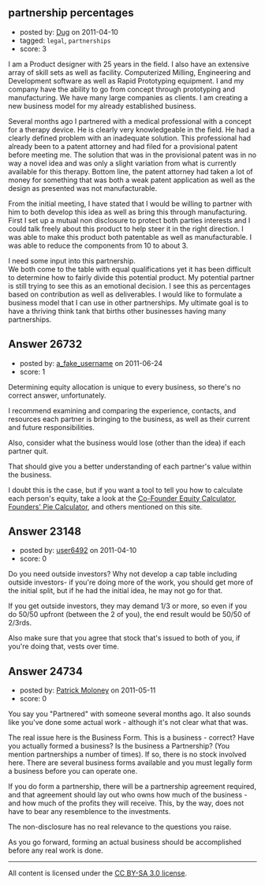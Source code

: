 ## partnership percentages

- posted by: [Dug](https://stackexchange.com/users/-1/9294-dug) on 2011-04-10
- tagged: `legal`, `partnerships`
- score: 3

I am a Product designer with 25 years in the field. I also have an extensive array of skill sets as well as facility. Computerized Milling, Engineering  and Development software  as well as Rapid Prototyping equipment.  I and my company have the ability to go from concept through prototyping and manufacturing.  We have many large companies as clients. I am creating a new business model for my already established business.   

Several months ago I partnered with a medical professional with a concept for a therapy device. He is clearly very knowledgeable in the field. He had a clearly defined problem with an inadequate solution.  This professional had already been to a patent attorney and had filed for a provisional patent before meeting me. The solution that was in the provisional patent was in no way a novel idea and was only a slight variation from what is currently available for this therapy. Bottom line, the patent attorney had taken a lot of money for something that was both a weak patent application as well as the design as presented was not manufacturable. 

From the initial meeting, I have stated that 
I would be willing to partner with him to both develop this idea as well as bring this through manufacturing. First I set up a mutual non disclosure to protect both parties interests and I could talk freely about this product to help steer it in the right direction. I was able to make this product both patentable as well as manufacturable. I was able to reduce the components from 10 to about 3. 

I need some input into this partnership.  
We both come to the table with equal qualifications yet it has been difficult to determine how to fairly divide this potential product. My potential partner is still trying to see this as an emotional decision. I see this as percentages based on contribution as well as deliverables. I would like to formulate a business model that I can use in other partnerships.  My ultimate goal is to have a thriving think tank that births other businesses having many partnerships.


## Answer 26732

- posted by: [a_fake_username](https://stackexchange.com/users/-1/10417-a-fake-username) on 2011-06-24
- score: 1

<p>Determining equity allocation is unique to every business, so there's no correct answer, unfortunately.</p>

<p>I recommend examining and comparing the experience, contacts, and resources each partner is bringing to the business, as well as their current and future responsibilities.</p>

<p>Also, consider what the business would lose (other than the idea) if each partner quit.</p>

<p>That should give you a better understanding of each partner's value within the business.</p>

<p>I doubt this is the case, but if you want a tool to tell you how to calculate each person's equity, take a look at the <a href="http://foundrs.com/calculator/index.php" rel="nofollow">Co-Founder Equity Calculator</a>, <a href="http://www.andrew.cmu.edu/user/fd0n/35%20Founders%27%20Pie%20Calculator.htm" rel="nofollow">Founders' Pie Calculator</a>, and others mentioned on this site.</p>



## Answer 23148

- posted by: [user6492](https://stackexchange.com/users/-1/6492-user6492) on 2011-04-10
- score: 0

Do you need outside investors?  Why not develop a cap table including outside investors- if you're doing more of the work, you should get more of the initial split, but if he had the initial idea, he may not go for that.  

If you get outside investors, they may demand 1/3 or more, so even if you do 50/50 upfront (between the 2 of you), the end result would be 50/50 of 2/3rds.

Also make sure that you agree that stock that's issued to both of you, if you're doing that, vests over time.


## Answer 24734

- posted by: [Patrick Moloney](https://stackexchange.com/users/-1/10371-patrick-moloney) on 2011-05-11
- score: 0

You say you "Partnered" with someone several months ago. It also sounds like you've done some actual work - although it's not clear what that was. 

The real issue here is the Business Form. This is a business - correct? Have you actually formed a business? Is the business a Partnership? (You mention partnerships a number of times). If so, there is no stock involved here. There are several business forms available and you must legally form a business before you can operate one.

If you do form a partnership, there will be a partnership agreement required, and that agreement should lay out who owns how much of the business - and how much of the profits they will receive. This, by the way, does not have to bear any resemblence to the investments.

The non-disclosure has no real relevance to the questions you raise.

As you go forward, forming an actual business should be accomplished before any real work is done.




---

All content is licensed under the [CC BY-SA 3.0 license](https://creativecommons.org/licenses/by-sa/3.0/).
